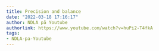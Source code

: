 ```yaml
---
title: Precision and balance
date: "2022-03-18 17:16:17"
author: NDLA på Youtube
authorlink: https://www.youtube.com/watch?v=huPi2-T4fkA
tags:
- NDLA-pa-Youtube
---
```

